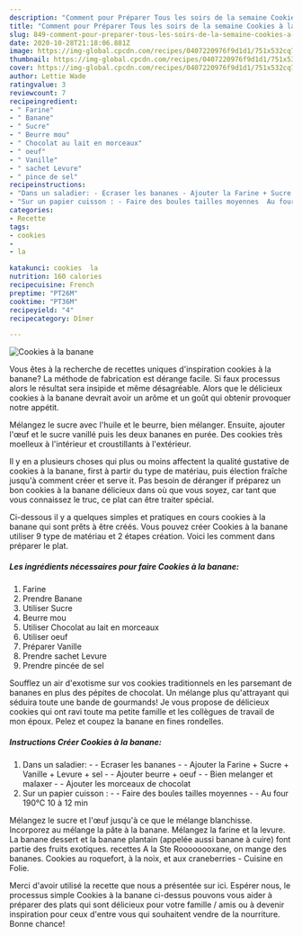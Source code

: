 ```yaml
---
description: "Comment pour Préparer Tous les soirs de la semaine Cookies à la banane"
title: "Comment pour Préparer Tous les soirs de la semaine Cookies à la banane"
slug: 849-comment-pour-preparer-tous-les-soirs-de-la-semaine-cookies-a-la-banane
date: 2020-10-28T21:18:06.881Z
image: https://img-global.cpcdn.com/recipes/0407220976f9d1d1/751x532cq70/cookies-a-la-banane-photo-principale-de-la-recette.jpg
thumbnail: https://img-global.cpcdn.com/recipes/0407220976f9d1d1/751x532cq70/cookies-a-la-banane-photo-principale-de-la-recette.jpg
cover: https://img-global.cpcdn.com/recipes/0407220976f9d1d1/751x532cq70/cookies-a-la-banane-photo-principale-de-la-recette.jpg
author: Lettie Wade
ratingvalue: 3
reviewcount: 7
recipeingredient:
- " Farine"
- " Banane"
- " Sucre"
- " Beurre mou"
- " Chocolat au lait en morceaux"
- " oeuf"
- " Vanille"
- " sachet Levure"
- " pince de sel"
recipeinstructions:
- "Dans un saladier: - Ecraser les bananes - Ajouter la Farine + Sucre + Vanille + Levure + sel  - Ajouter beurre + oeuf  - Bien melanger et malaxer - Ajouter les morceaux de chocolat"
- "Sur un papier cuisson : - Faire des boules tailles moyennes  Au four 190°C 10 à 12 min"
categories:
- Recette
tags:
- cookies
- 
- la

katakunci: cookies  la 
nutrition: 160 calories
recipecuisine: French
preptime: "PT26M"
cooktime: "PT36M"
recipeyield: "4"
recipecategory: Dîner

---
```



![Cookies à la banane](https://img-global.cpcdn.com/recipes/0407220976f9d1d1/751x532cq70/cookies-a-la-banane-photo-principale-de-la-recette.jpg)

Vous êtes à la recherche de recettes uniques d'inspiration cookies à la banane? La méthode de fabrication est dérange facile. Si faux processus alors le résultat sera insipide et même désagréable. Alors que le délicieux cookies à la banane devrait avoir un arôme et un goût qui obtenir provoquer notre appétit.

Mélangez le sucre avec l&#39;huile et le beurre, bien mélanger. Ensuite, ajouter l&#39;œuf et le sucre vanillé puis les deux bananes en purée. Des cookies très moelleux à l&#39;intérieur et croustillants à l&#39;extérieur.

Il y en a plusieurs choses qui plus ou moins affectent la qualité gustative de cookies à la banane, first à partir du type de matériau, puis élection fraîche jusqu'à comment créer et serve it. Pas besoin de déranger if préparez un bon cookies à la banane délicieux dans où que vous soyez, car tant que vous connaissez le truc, ce plat can être traiter spécial.


Ci-dessous il y a quelques simples et pratiques en cours cookies à la banane qui sont prêts à être créés. Vous pouvez créer Cookies à la banane utiliser 9 type de matériau et 2 étapes création. Voici les comment dans préparer le plat.

<!--inarticleads1-->

##### Les ingrédients nécessaires pour faire Cookies à la banane:

1.   Farine
1. Prendre  Banane
1. Utiliser  Sucre
1.   Beurre mou
1. Utiliser  Chocolat au lait en morceaux
1. Utiliser  oeuf
1. Préparer  Vanille
1. Prendre  sachet Levure
1. Prendre  pincée de sel


Soufflez un air d&#39;exotisme sur vos cookies traditionnels en les parsemant de bananes en plus des pépites de chocolat. Un mélange plus qu&#39;attrayant qui séduira toute une bande de gourmands! Je vous propose de délicieux cookies qui ont ravi toute ma petite famille et les collègues de travail de mon époux. Pelez et coupez la banane en fines rondelles. 

<!--inarticleads2-->

##### Instructions Créer Cookies à la banane:

1. Dans un saladier: - - Ecraser les bananes - - Ajouter la Farine + Sucre + Vanille + Levure + sel  - - Ajouter beurre + oeuf  - - Bien melanger et malaxer - - Ajouter les morceaux de chocolat
1. Sur un papier cuisson : - - Faire des boules tailles moyennes -  - Au four 190°C 10 à 12 min


Mélangez le sucre et l&#39;œuf jusqu&#39;à ce que le mélange blanchisse. Incorporez au mélange la pâte à la banane. Mélangez la farine et la levure. La banane dessert et la banane plantain (appelée aussi banane à cuire) font partie des fruits exotiques. recettes A la Ste Roooooooxane, on mange des bananes. Cookies au roquefort, à la noix, et aux craneberries - Cuisine en Folie. 


Merci d'avoir utilisé la recette que nous a présentée sur ici. Espérer nous, le processus simple Cookies à la banane ci-dessus pouvons vous aider à préparer des plats qui sont délicieux pour votre famille / amis ou à devenir inspiration pour ceux d'entre vous qui souhaitent vendre de la nourriture. Bonne chance!
